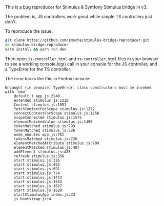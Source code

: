 This is a bug reproducer for Stimulus & Symfony Stimulus bridge in v3.

The problem is, JS controllers work great while simple TS controllers just don't.

To reproduce the issue:

```bash
git clone https://github.com/jmsche/stimulus-bridge-reproducer.git
cd stimulus-bridge-reproducer
yarn install && yarn run dev
```

Then open `js-controller.html` and `ts-controller.html` files in your browser to see a working console.log()
call in your console for the JS controller, and a TypeError for the TS controller.

The error looks like this in Firefox console:

```
Uncaught (in promise) TypeError: class constructors must be invoked with 'new'
    default_1 app.js:2240
    extended stimulus.js:1210
    Context stimulus.js:1051
    fetchContextForScope stimulus.js:1272
    connectContextForScope stimulus.js:1258
    scopeConnected stimulus.js:1575
    elementMatchedValue stimulus.js:1495
    tokenMatched stimulus.js:793
    tokenMatched stimulus.js:726
    node_modules app.js:781
    tokensMatched stimulus.js:720
    elementMatchedAttribute stimulus.js:709
    elementMatched stimulus.js:487
    addElement stimulus.js:435
    refresh stimulus.js:356
    start stimulus.js:326
    start stimulus.js:463
    start stimulus.js:691
    start stimulus.js:774
    start stimulus.js:1473
    start stimulus.js:1543
    start stimulus.js:1627
    start stimulus.js:1620
    startStimulusApp index.js:33
    js bootstrap.js:4
```
